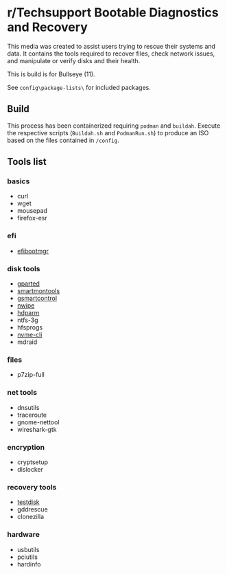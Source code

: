 # r/Techsupport Bootable Diagnostics and Recovery

This media was created to assist users trying to rescue their systems and data. It contains the tools required to recover files, check network issues, and manipulate or verify disks and their health.

This is build is for Bullseye (11).

See `config\package-lists\` for included packages.

## Build
This process has been containerized requiring `podman` and `buildah`. Execute the respective scripts (`Buildah.sh` and `PodmanRun.sh`) to produce an ISO based on the files contained in `/config`.

## Tools list
### basics
* curl
* wget
* mousepad
* firefox-esr

### efi
* [efibootmgr](https://wiki.archlinux.org/title/EFISTUB#efibootmgr)

### disk tools
* [gparted](https://rtech.support/books/troubleshooting-with-a-live-session/page/manipulating-partitions-and-disks-with-gparted)
* [smartmontools](https://rtech.support/books/software-we-recommend/page/verifying-disk-health#bkmrk-smartmontools)
* [gsmartcontrol](https://rtech.support/books/troubleshooting-with-a-live-session/page/checking-the-health-of-disks)
* [nwipe](https://rtech.support/books/troubleshooting-with-a-live-session/page/wiping-disks#bkmrk-hdd)
* [hdparm](https://ata.wiki.kernel.org/index.php/ATA_Secure_Erase)
* ntfs-3g
* hfsprogs
* [nvme-cli](https://rtech.support/books/troubleshooting-with-a-live-session/page/wiping-disks#bkmrk-nvme-ssd)
* mdraid

### files
* p7zip-full

### net tools
* dnsutils
* traceroute
* gnome-nettool
* wireshark-gtk

### encryption
* cryptsetup
* dislocker

### recovery tools
* [testdisk](https://rtech.support/books/troubleshooting-with-a-live-session/page/data-recovery#bkmrk-testdisk-to-recover-)
* gddrescue
* clonezilla

### hardware
* usbutils
* pciutils
* hardinfo
